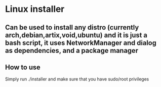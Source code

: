 # Linux installer

## Can be used to install any distro (currently arch,debian,artix,void,ubuntu) and it is just a bash script, it uses NetworkManager and dialog as dependencies, and a package manager

## How to use
Simply run ./installer and make sure that you have sudo/root privileges
